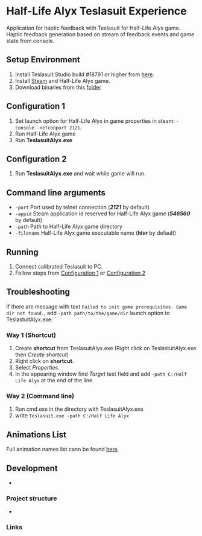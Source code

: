 # Half-Life Alyx Teslasuit Experience

Application for haptic feedback with Teslasuit for Half-Life Alyx game. Haptic feedback generation based on stream of feedback events and game state from console.

## Setup Environment
1. Install Teslasuit Studio build #18791 or higher from [here](https://gitlab.vrweartek.com/software/teslasuit-studio/-/pipelines).
2. Install [Steam](https://store.steampowered.com/) and Half-Life Alyx game.
3. Download binaries from this [folder](https://gitlab.vrweartek.com/a.belekhow/half-life-alyx-teslasuit-experience/-/tree/master/TeslasuitAlyx/bin/Release)

## Configuration 1
1. Set launch option for Half-Life Alyx in game properties in steam: `-console -netconport 2121`.
2. Run Half-Life Alyx game
3. Run **TeslasuitAlyx.exe**

## Configuration 2
1. Run **TeslasuitAlyx.exe** and wait while game will run.

## Command line arguments
- `-port` Port used by telnet connection (_**2121**_ by default)
- `-appid` Steam application id reserved for Half-Life Alyx game (_**546560**_ by default)
- `-path` Path to Half-Life Alyx game directory
- `-filename` Half-Life Alyx game executable name (_**hlvr**_ by default)

## Running
1. Connect calibrated Teslasuit to PC.
2. Follow steps from [Configuration 1](#configuration-1) or [Configuration 2](#configuration-2)

## Troubleshooting
If there are message with text `Failed to init game prerequisites. Game dir not found.`, add `-path path/to/the/game/dir` launch option to TeslastuitAlyx.exe:
### Way 1 (Shortcut)
1. Create **shortcut** from TeslasuitAlyx.exe (Right click on TeslastuitAlyx.exe then _Create shortcut_)
2. Right click on **shortcut**.
3. Select _Properties_.
4. In the appearing window find _Target_ text field and add `-path C:/Half Life Alyx` at the end of the line.

### Way 2 (Command line)
1. Run cmd.exe in the directory with TeslasuitAlyx.exe
2. write `Teslasuit.exe -path C:/Half Life Alyx`

## Animations List
Full animation names list cann be found [here](/AnimationList.md). 

## Development
-

### Project structure
-

### Links
